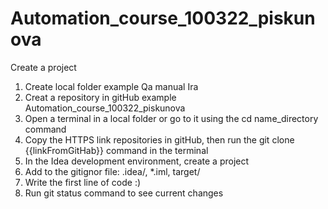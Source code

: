 # Automation_course_100322_piskunova
Create a project
1) Create local folder example Qa manual Ira
2) Creat a repository in gitHub example Automation_course_100322_piskunova
3) Open a terminal in a local folder or go to it using the cd name_directory command
4) Copy the HTTPS link repositories in gitHub, then run the git clone {{linkFromGitHab}} command in the terminal
5) In the Idea development environment, create a project
6) Add to the gitignor file: .idea/, *.iml, target/
7) Write the first line of code :)
8) Run git status command to see current changes

